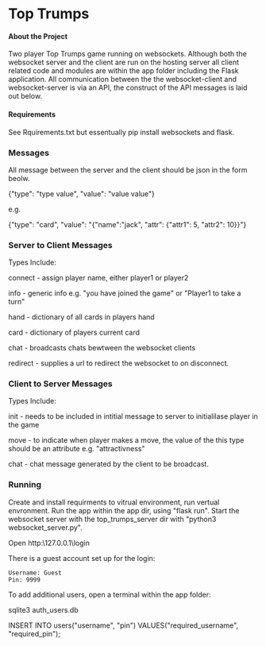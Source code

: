# Top Trumps

#### About the Project

Two player Top Trumps game running on websockets.
Although both the websocket server and the client are run on the hosting server all client related code and modules are within the app folder including the Flask application. All communication between the the websocket-client and websocket-server is via an API, the construct of the API messages is laid out below.

#### Requirements

See Rquirements.txt but essentually pip install websockets and flask.

### Messages

All message between the server and the client should be json in the form beolw.

{"type": "type value", "value": "value value"}

e.g.

{"type": "card", "value": "{"name":"jack", "attr": {"attr1": 5, "attr2": 10}}"}

### Server to Client Messages

Types Include:

connect - assign player name, either player1 or player2

info - generic info e.g. "you have joined the game" or "Player1 to take a turn"

hand - dictionary of all cards in players hand

card - dictionary of players current card

chat - broadcasts chats bewtween the websocket clients

redirect - supplies a url to redirect the websocket to on disconnect.
  
### Client to Server Messages

Types Include:

init - needs to be included in intitial message to server to initialilase player in the game

move - to indicate when player makes a move, the value of the this type should be an attribute e.g. "attractivness"

chat - chat message generated by the client to be broadcast.

### Running

Create and install requirments to vitrual environment, run vertual envronment. Run the app within the app dir, using "flask run". Start the websocket server with the top_trumps_server dir with "python3 websocket_server.py".

Open http:\\127.0.0.1\login

There is a guest account set up for the login:
    
    Username: Guest  
    Pin: 9999

To add additional users, open a terminal within the app folder:

sqlite3 auth_users.db

INSERT INTO users("username", "pin") VALUES("required_username", "required_pin");
